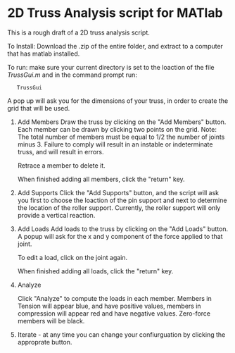2D Truss Analysis script for MATlab
===================================

This is a rough draft of a 2D truss analysis script.  

To Install: Download the .zip of the entire folder, and extract to a computer that has matlab installed.

To run: make sure your current directory is set to the loaction of the file _TrussGui.m_ and in the command prompt run:

       TrussGui

A pop up will ask you for the dimensions of your truss, in order to create the grid that will be used.

1) Add Members
	Draw the truss by clicking on the "Add Members" button.  Each member can be drawn by clicking two points on the grid.  Note: The total number of members must be equal to 1/2 the number of joints minus 3. Failure to comply will result in an instable or indeterminate truss, and will result in errors.

	Retrace a member to delete it.

	When finished adding all members, click the "return" key.

2) Add Supports
	Click the "Add Supports" button, and the script will ask you first to choose the loaction of the pin support and next to determine the location of the roller support.  Currently, the roller support will only provide a vertical reaction.

3) Add Loads
	Add loads to the truss by clicking on the "Add Loads" button.  A popup will ask for the x and y component of the force applied to that joint.  

	To edit a load, click on the joint again.

	When finished adding all loads, click the "return" key.

4) Analyze
	
	Click "Analyze" to compute the loads in each member. Members in Tension will appear blue, and have positive values, members in compression will appear red and have negative values. Zero-force members will be black. 

5) Iterate - at any time you can change your confiurguation by clicking the approprate button.




